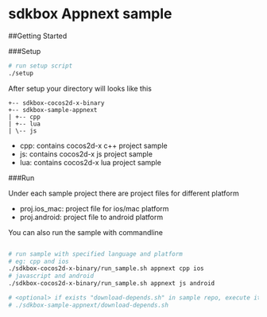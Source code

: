 
# sdkbox Appnext sample

##Getting Started

###Setup
~~~bash
# run setup script
./setup
~~~

After setup your directory will looks like this
~~~
+-- sdkbox-cocos2d-x-binary
+-- sdkbox-sample-appnext
| +-- cpp
| +-- lua
| \-- js
~~~

* cpp: contains cocos2d-x c++ project sample
* js: contains cocos2d-x js project sample
* lua: contains cocos2d-x lua project sample

###Run

Under each sample project there are project files for different platform

* proj.ios_mac: project file for ios/mac platform
* proj.android: project file to android platform


You can also run the sample with commandline
~~~bash

# run sample with specified language and platform
# eg: cpp and ios
./sdkbox-cocos2d-x-binary/run_sample.sh appnext cpp ios
# javascript and android
./sdkbox-cocos2d-x-binary/run_sample.sh appnext js android

# <optional> if exists "download-depends.sh" in sample repo, execute it
# ./sdkbox-sample-appnext/download-depends.sh

~~~


